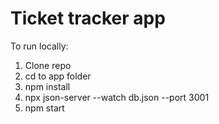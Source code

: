 # Ticket tracker app

To run locally:

1. Clone repo
2. cd to app folder
3. npm install
4. npx json-server --watch db.json --port 3001
5. npm start
